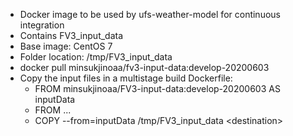 - Docker image to be used by ufs-weather-model for continuous integration
- Contains FV3\_input\_data
- Base image: CentOS 7
- Folder location: /tmp/FV3\_input\_data
- docker pull minsukjinoaa/fv3-input-data:develop-20200603
- Copy the input files in a multistage build Dockerfile:
  - FROM minsukjinoaa/FV3-input-data:develop-20200603 AS inputData
  - FROM ...
  - COPY --from=inputData /tmp/FV3\_input\_data &lt;destination&gt;
